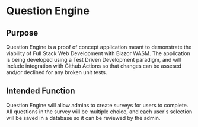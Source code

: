 # Question Engine

## Purpose
Question Engine is a proof of concept application meant to demonstrate the viability of Full Stack Web Development with Blazor WASM. The application is being developed using a Test Driven Development paradigm, and will include integration with Github Actions so that changes can be assesed and/or declined for any broken unit tests. 

## Intended Function
Question Engine will allow admins to create surveys for users to complete.  All questions in the survey will be multiple choice, and each user's selection will be saved in a database so it can be reviewed by the admin.